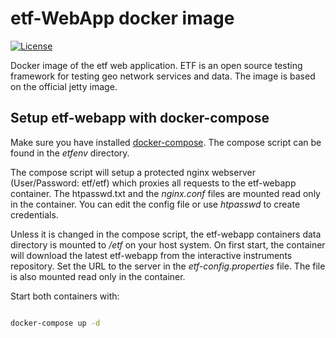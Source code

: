 # etf-WebApp docker image

[![License](https://img.shields.io/badge/license-Apache%202.0-blue.svg)](http://www.apache.org/licenses/LICENSE-2.0.html)

Docker image of the etf web application.
ETF is an open source testing framework for testing geo network services and data.
The image is based on the official jetty image.

## Setup etf-webapp with docker-compose
Make sure you have installed
[docker-compose](https://docs.docker.com/compose/install/). The compose script can be found in the _etfenv_ directory.

The compose script will setup a protected nginx webserver (User/Password: etf/etf)
which proxies all requests to the etf-webapp container. The htpasswd.txt and
the _nginx.conf_ files are mounted read only in the container.
You can edit the config file or use _htpasswd_ to create credentials.

Unless it is changed in the compose script, the etf-webapp containers
data directory is mounted to _/etf_ on your host system. On first start, the container will download
the latest etf-webapp from the interactive instruments repository.
Set the URL to the server in the _etf-config.properties_ file. The file is also mounted read only in the container.

Start both containers with:
```bash

docker-compose up -d
```
